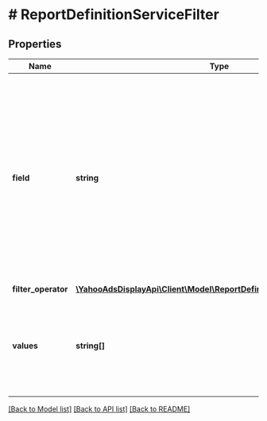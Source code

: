 # # ReportDefinitionServiceFilter

## Properties

Name | Type | Description | Notes
------------ | ------------- | ------------- | -------------
**field** | **string** | &lt;div lang&#x3D;\&quot;ja\&quot;&gt; フィルター対象となるフィールドです。&lt;br&gt; このフィールドは、ADD時に必須となります。&lt;br&gt; ※getReportFieldsのレスポンスで「filterable&#x3D;true」のフィールドのみ指定可能です。 &lt;/div&gt; &lt;div lang&#x3D;\&quot;en\&quot;&gt; Field to be filtered.&lt;br&gt; This field is required in ADD operation.&lt;br&gt; ※Can be specified for the field with &amp;#34;filterable&#x3D;true&amp;#34; on the response of getReportFields. &lt;/div&gt; | [optional]
**filter_operator** | [**\YahooAdsDisplayApi\Client\Model\ReportDefinitionServiceFilterOperator**](ReportDefinitionServiceFilterOperator.md) |  | [optional]
**values** | **string[]** | &lt;div lang&#x3D;\&quot;ja\&quot;&gt; 条件値です。&lt;br&gt; このフィールドは、ADD時に必須となります。 &lt;/div&gt; &lt;div lang&#x3D;\&quot;en\&quot;&gt; Value for condition. &lt;br&gt; This field is required in ADD operation. &lt;/div&gt; | [optional]

[[Back to Model list]](../../README.md#models) [[Back to API list]](../../README.md#endpoints) [[Back to README]](../../README.md)
